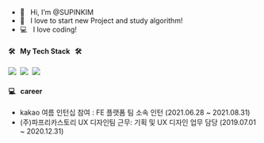 - 👋 &nbsp; Hi, I’m @SUPINKIM
- 👀 &nbsp; I love to start new Project and study algorithm!
- 💻 &nbsp; I love coding!
 

#### 🛠 &nbsp; My Tech Stack &nbsp; 🛠

<img src="https://img.shields.io/badge/Javascript-ff867c?style=flat-square&logo=JavaScript&logoColor=white"/>&nbsp;&nbsp;<img src="https://img.shields.io/badge/CSS-90caf9?style=flat-square&logo=CSS3&logoColor=white"/>&nbsp;&nbsp;<img src="https://img.shields.io/badge/React.js-6c5ce7?style=flat-square&logo=React&logoColor=white"/>&nbsp;&nbsp;


#### 💻 &nbsp; career 
- kakao 여름 인턴십 참여 : FE 플랫폼 팀 소속 인턴 (2021.06.28 ~ 2021.08.31)
- (주)파프리카스토리 UX 디자인팀 근무: 기획 및 UX 디자인 업무 담당 (2019.07.01 ~ 2020.12.31)
<!---
SUPINKIM/SUPINKIM is a ✨ special ✨ repository because its `README.md` (this file) appears on your GitHub profile.
You can click the Preview link to take a look at your changes.
--->
